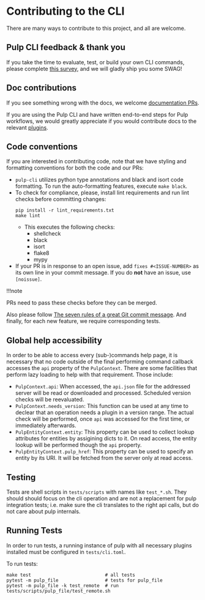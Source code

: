 # Contributing to the CLI

There are many ways to contribute to this project, and all are welcome.

## Pulp CLI feedback & thank you

If you take the time to evaluate, test, or build your own CLI commands, please complete [this survey](https://forms.gle/ca1nxVVkNivEeE5m8), and we will gladly ship you some SWAG!

## Doc contributions

If you see something wrong with the docs, we welcome [documentation PRs](https://github.com/pulp/pulp-cli).

If you are using the Pulp CLI and have written end-to-end steps for Pulp workflows, we would greatly appreciate if you would contribute docs to the relevant [plugins](https://docs.pulpproject.org/pulpcore/plugins/index.html).


## Code conventions

If you are interested in contributing code, note that we have styling and formatting
conventions for both the code and our PRs:
* `pulp-cli` utilizes python type annotations and black and isort code formatting.
  To run the auto-formatting features, execute `make black`.
* To check for compliance, please, install lint requirements and run lint checks before committing changes:
  ```
  pip install -r lint_requirements.txt
  make lint
  ```
  * This executes the following checks:
    * shellcheck
    * black
    * isort
    * flake8
    * mypy
* If your PR is in response to an open issue, add `fixes #<ISSUE-NUMBER>` as its own line
in your commit message. If you do **not** have an issue, use `[noissue]`.

!!!note

   PRs need to pass these checks before they can be merged.

Also please follow [The seven rules of a great Git commit message](https://chris.beams.io/posts/git-commit/).
And finally, for each new feature, we require corresponding tests.

## Global help accessibility

In order to be able to access every (sub-)commands help page,
it is necessary that no code outside of the final performing command callback accesses the `api` property of the `PulpContext`.
There are some facilities that perform lazy loading to help with that requirement.
Those include:
  - `PulpContext.api`: When accessed, the `api.json` file for the addressed server will be read or downloaded and processed.
    Scheduled version checks will be reevaluated.
  - `PulpContext.needs_version`: This function can be used at any time to declear that an operation needs a plugin in a version range.
    The actual check will be performed, once `api` was accessed for the first time, or immediately afterwards.
  - `PulpEntityContext.entity`: This property can be used to collect lookup attributes for entities by assigining dicts to it.
    On read access, the entity lookup will be performed though the `api` property.
  - `PulpEntityContext.pulp_href`: This property can be used to specify an entity by its URI.
    It will be fetched from the server only at read access.

## Testing

Tests are shell scripts in `tests/scripts` with names like `test_*.sh`.
They should should focus on the cli operation and are not a replacement for pulp integration tests;
i.e. make sure the cli translates to the right api calls, but do not care about pulp internals.

## Running Tests

In order to run tests, a running instance of pulp with all necessary plugins installed must be
configured in `tests/cli.toml`.

To run tests:

```
make test                           # all tests
pytest -m pulp_file                 # tests for pulp_file
pytest -m pulp_file -k test_remote  # run tests/scripts/pulp_file/test_remote.sh
```
